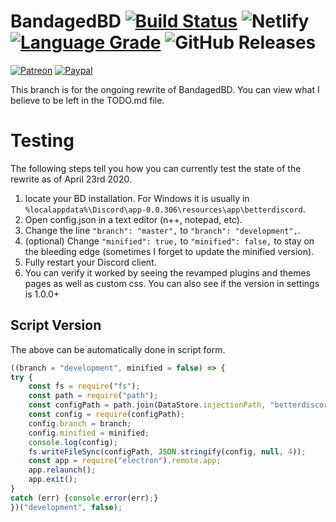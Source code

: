 # BandagedBD [![Build Status][travis-badge]][travis-link] ![Netlify][netlify-badge] [![Language Grade][lgtm-badge]][lgtm-link] ![GitHub Releases][downloads-badge] 

[patreon-badge]: https://img.shields.io/endpoint.svg?url=https%3A%2F%2Fshieldsio-patreon.herokuapp.com%2FZerebos&style=flat-square
[patreon-link]: https://patreon.com/Zerebos

[paypal-badge]: https://img.shields.io/badge/Paypal-Donate!-%2300457C.svg?logo=paypal&style=flat-square
[paypal-link]: https://paypal.me/ZackRauen

[lgtm-badge]: https://img.shields.io/lgtm/grade/javascript/g/rauenzi/BetterDiscordApp.svg?style=flat-square
[lgtm-link]: https://lgtm.com/projects/g/rauenzi/BetterDiscordApp/context:javascript

[travis-badge]: https://img.shields.io/travis/com/rauenzi/BetterDiscordApp.svg?style=flat-square&branch=development
[travis-link]: https://travis-ci.com/rauenzi/BetterDiscordApp

[netlify-badge]: https://img.shields.io/netlify/0c2be7e5-9327-4243-a2bf-68272c00c253?style=flat-square
[downloads-badge]: https://img.shields.io/github/downloads/rauenzi/BetterDiscordApp/latest/total?style=flat-square

<!-- [![Netlify Status](https://api.netlify.com/api/v1/badges/0c2be7e5-9327-4243-a2bf-68272c00c253/deploy-status)](https://app.netlify.com/sites/vigorous-visvesvaraya-98a425/deploys) -->



[![Patreon][patreon-badge]][patreon-link] [![Paypal][paypal-badge]][paypal-link]

This branch is for the ongoing rewrite of BandagedBD. You can view what I believe to be left in the TODO.md file.

# Testing

The following steps tell you how you can currently test the state of the rewrite as of April 23rd 2020.

1. locate your BD installation. For Windows it is usually in `%localappdata%\Discord\app-0.0.306\resources\app\betterdiscord`.
2. Open config.json in a text editor (n++, notepad, etc).
3. Change the line `"branch": "master",` to `"branch": "development",`.
4. (optional) Change `"minified": true,` to `"minified": false,` to stay on the bleeding edge (sometimes I forget to update the minified version).
5. Fully restart your Discord client.
6. You can verify it worked by seeing the revamped plugins and themes pages as well as custom css. You can also see if the version in settings is 1.0.0+

## Script Version

The above can be automatically done in script form.
```js
((branch = "development", minified = false) => {
try {
    const fs = require("fs");
    const path = require("path");
    const configPath = path.join(DataStore.injectionPath, "betterdiscord", "config.json");
    const config = require(configPath);
    config.branch = branch;
    config.minified = minified;
    console.log(config);
    fs.writeFileSync(configPath, JSON.stringify(config, null, 4));
    const app = require("electron").remote.app;
    app.relaunch();
    app.exit();
}
catch (err) {console.error(err);}
})("development", false);